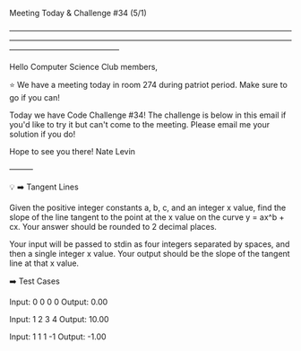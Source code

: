 Meeting Today & Challenge #34 (5/1)

——————————————————————————————————————————————————————————————————————————————————————

Hello Computer Science Club members,

⭐️ We have a meeting today in room 274 during patriot period.
Make sure to go if you can!

Today we have Code Challenge #34! The challenge is below in this email if you'd like to try it but can't come to the meeting. Please email me your solution if you do!

Hope to see you there!
Nate Levin

———

💡 ➡️ Tangent Lines

Given the positive integer constants a, b, c, and an integer x value, find the slope of the line tangent to the point at the x value on the curve y = ax^b + cx. Your answer should be rounded to 2 decimal places.

Your input will be passed to stdin as four integers separated by spaces, and then a single integer x value. Your output should be the slope of the tangent line at that x value.

➡️ Test Cases

Input: 0 0 0 0
Output: 0.00

Input: 1 2 3 4
Output: 10.00

Input: 1 1 1 -1
Output: -1.00
